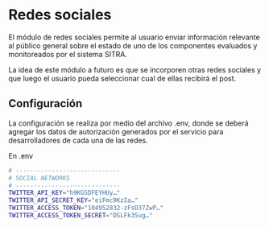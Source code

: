 # Redes sociales

El módulo de redes sociales permite al usuario enviar información relevante al público general sobre el estado de uno de los componentes evaluados y monitoreados por el sistema SITRA.

La idea de este módulo a futuro es que se incorporen otras redes sociales y que luego el usuario pueda seleccionar cual de ellas recibirá el post.


## Configuración

La configuración se realiza por medio del archivo .env, donde se deberá agregar los datos de autorización generados por el servicio para desarrolladores de cada una de las redes. 

En .env

```bash
# -----------------------------
# SOCIAL NETWORKS
# -----------------------------
TWITTER_API_KEY="h9KGSDFEYHUy…"
TWITTER_API_SECRET_KEY="eiFmc9KzIa…"
TWITTER_ACCESS_TOKEN="104952832-zFsD37ZwP…"
TWITTER_ACCESS_TOKEN_SECRET="DSLFk3Sug…"
```


